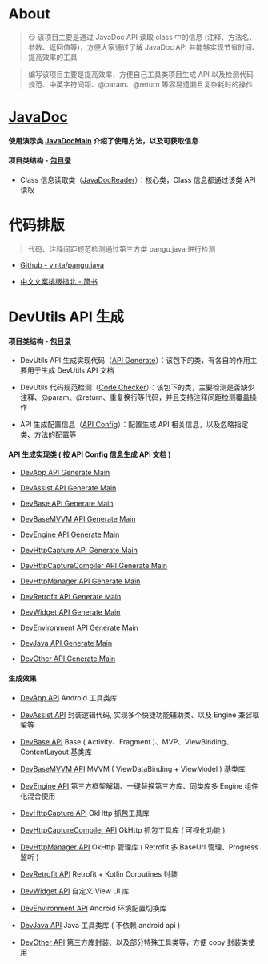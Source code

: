 
# About

> :smirk: 该项目主要是通过 JavaDoc API 读取 class 中的信息 (注释、方法名、参数、返回值等)，方便大家通过了解 JavaDoc API 并能够实现节省时间、提高效率的工具

> 编写该项目主要是提高效率，方便自己工具类项目生成 API 以及检测代码规范、中英字符间距、@param、@return 等容易遗漏且复杂耗时的操作



# [JavaDoc][JavaDoc]

#### 使用演示类 [JavaDocMain][JavaDocMain] 介绍了使用方法，以及可获取信息

#### 项目类结构 - [包目录][包目录_api]

- Class 信息读取类（[JavaDocReader][JavaDocReader]）：核心类，Class 信息都通过该类 API 读取



# 代码排版

> 代码、注释间距规范检测通过第三方类 pangu.java 进行检测

- [Github - vinta/pangu.java][Github - vinta/pangu.java]

- [中文文案排版指北 - 简书][中文文案排版指北 - 简书]



# DevUtils API 生成

#### 项目类结构 - [包目录][包目录_dev_utils]

- DevUtils API 生成实现代码（[API Generate][API Generate]）：该包下的类，有各自的作用主要用于生成 DevUtils API 文档

- DevUtils 代码规范检测（[Code Checker][Code Checker]）：该包下的类，主要检测是否缺少注释、@param、@return、重复换行等代码，并且支持注释间距检测覆盖操作

- API 生成配置信息（[API Config][API Config]）：配置生成 API 相关信息，以及忽略指定类、方法的配置等



#### API 生成实现类 ( 按 API Config 信息生成 API 文档 )

- [DevApp API Generate Main][DevApp API Generate Main]

- [DevAssist API Generate Main][DevAssist API Generate Main]

- [DevBase API Generate Main][DevBase API Generate Main]

- [DevBaseMVVM API Generate Main][DevBaseMVVM API Generate Main]

- [DevEngine API Generate Main][DevEngine API Generate Main]

- [DevHttpCapture API Generate Main][DevHttpCapture API Generate Main]

- [DevHttpCaptureCompiler API Generate Main][DevHttpCaptureCompiler API Generate Main]

- [DevHttpManager API Generate Main][DevHttpManager API Generate Main]

- [DevRetrofit API Generate Main][DevRetrofit API Generate Main]

- [DevWidget API Generate Main][DevWidget API Generate Main]

- [DevEnvironment API Generate Main][DevEnvironment API Generate Main]

- [DevJava API Generate Main][DevJava API Generate Main]

- [DevOther API Generate Main][DevOther API Generate Main]



#### 生成效果

- [DevApp API][DevApp API] Android 工具类库

- [DevAssist API][DevAssist API] 封装逻辑代码, 实现多个快捷功能辅助类、以及 Engine 兼容框架等

- [DevBase API][DevBase API] Base ( Activity、Fragment )、MVP、ViewBinding、ContentLayout 基类库

- [DevBaseMVVM API][DevBaseMVVM API] MVVM ( ViewDataBinding + ViewModel ) 基类库

- [DevEngine API][DevEngine API] 第三方框架解耦、一键替换第三方库、同类库多 Engine 组件化混合使用

- [DevHttpCapture API][DevHttpCapture API] OkHttp 抓包工具库

- [DevHttpCaptureCompiler API][DevHttpCaptureCompiler API] OkHttp 抓包工具库 ( 可视化功能 )

- [DevHttpManager API][DevHttpManager API] OkHttp 管理库 ( Retrofit 多 BaseUrl 管理、Progress 监听 )

- [DevRetrofit API][DevRetrofit API] Retrofit + Kotlin Coroutines 封装

- [DevWidget API][DevWidget API] 自定义 View UI 库

- [DevEnvironment API][DevEnvironment API] Android 环境配置切换库

- [DevJava API][DevJava API] Java 工具类库 ( 不依赖 android api )

- [DevOther API][DevOther API] 第三方库封装、以及部分特殊工具类等，方便 copy 封装类使用





[JavaDoc]: https://github.com/afkT/JavaDoc
[JavaDocMain]: https://github.com/afkT/JavaDoc/blob/master/src/main/java/javadoc/api/JavaDocMain.java
[包目录_api]: https://github.com/afkT/JavaDoc/blob/master/src/main/java/javadoc/api
[JavaDocReader]: https://github.com/afkT/JavaDoc/blob/master/src/main/java/javadoc/api/JavaDocReader.java
[Github - vinta/pangu.java]: https://github.com/vinta/pangu.java
[中文文案排版指北 - 简书]: https://www.jianshu.com/p/a05ecfe0fea5#%E4%B8%AD%E8%8B%B1%E6%96%87%E4%B9%8B%E9%97%B4%E9%9C%80%E8%A6%81%E5%A2%9E%E5%8A%A0%E7%A9%BA%E6%A0%BC
[包目录_dev_utils]: https://github.com/afkT/JavaDoc/blob/master/src/main/java/javadoc/dev_utils
[API Generate]: https://github.com/afkT/JavaDoc/blob/master/src/main/java/javadoc/dev_utils/assist
[Code Checker]: https://github.com/afkT/JavaDoc/blob/master/src/main/java/javadoc/dev_utils/check
[API Config]: https://github.com/afkT/JavaDoc/blob/master/src/main/java/javadoc/dev_utils/ApiConfig.java
[DevApp API Generate Main]: https://github.com/afkT/JavaDoc/blob/master/src/main/java/javadoc/dev_utils/readme/DevApp_READMEMain.java
[DevAssist API Generate Main]: https://github.com/afkT/JavaDoc/blob/master/src/main/java/javadoc/dev_utils/readme/DevAssist_READMEMain.java
[DevBase API Generate Main]: https://github.com/afkT/JavaDoc/blob/master/src/main/java/javadoc/dev_utils/readme/DevBase_READMEMain.java
[DevBaseMVVM API Generate Main]: https://github.com/afkT/JavaDoc/blob/master/src/main/java/javadoc/dev_utils/readme/DevBaseMVVM_READMEMain.java
[DevEngine API Generate Main]: https://github.com/afkT/JavaDoc/blob/master/src/main/java/javadoc/dev_utils/readme/DevEngine_READMEMain.java
[DevHttpCapture API Generate Main]: https://github.com/afkT/JavaDoc/blob/master/src/main/java/javadoc/dev_utils/readme/DevHttpCapture_READMEMain.java
[DevHttpCaptureCompiler API Generate Main]: https://github.com/afkT/JavaDoc/blob/master/src/main/java/javadoc/dev_utils/readme/DevHttpCaptureCompiler_READMEMain.java
[DevHttpManager API Generate Main]: https://github.com/afkT/JavaDoc/blob/master/src/main/java/javadoc/dev_utils/readme/DevHttpManager_READMEMain.java
[DevRetrofit API Generate Main]: https://github.com/afkT/JavaDoc/blob/master/src/main/java/javadoc/dev_utils/readme/DevRetrofit_READMEMain.java
[DevWidget API Generate Main]: https://github.com/afkT/JavaDoc/blob/master/src/main/java/javadoc/dev_utils/readme/DevWidget_READMEMain.java
[DevEnvironment API Generate Main]: https://github.com/afkT/JavaDoc/blob/master/src/main/java/javadoc/dev_utils/readme/DevEnvironment_READMEMain.java
[DevJava API Generate Main]: https://github.com/afkT/JavaDoc/blob/master/src/main/java/javadoc/dev_utils/readme/DevJava_READMEMain.java
[DevOther API Generate Main]: https://github.com/afkT/JavaDoc/blob/master/src/main/java/javadoc/dev_utils/readme/DevOther_READMEMain.java
[DevApp API]: https://github.com/afkT/DevUtils/blob/master/lib/DevApp/README.md
[DevAssist API]: https://github.com/afkT/DevUtils/blob/master/lib/DevAssist/README.md
[DevBase API]: https://github.com/afkT/DevUtils/blob/master/lib/DevBase/README.md
[DevBaseMVVM API]: https://github.com/afkT/DevUtils/blob/master/lib/DevBaseMVVM/README.md
[DevEngine API]: https://github.com/afkT/DevUtils/blob/master/lib/DevEngine/README.md
[DevHttpCapture API]: https://github.com/afkT/DevUtils/blob/master/lib/DevHttpCapture/README.md
[DevHttpCaptureCompiler API]: https://github.com/afkT/DevUtils/blob/master/lib/HttpCapture/README.md
[DevHttpManager API]: https://github.com/afkT/DevUtils/blob/master/lib/DevHttpManager/README.md
[DevRetrofit API]: https://github.com/afkT/DevUtils/blob/master/lib/DevRetrofit/README.md
[DevWidget API]: https://github.com/afkT/DevUtils/blob/master/lib/DevWidget/README_API.md
[DevEnvironment API]: https://github.com/afkT/DevUtils/blob/master/lib/Environment
[DevJava API]: https://github.com/afkT/DevUtils/blob/master/lib/DevJava/README.md
[DevOther API]: https://github.com/afkT/DevUtils/blob/master/lib/LocalModules/DevOther/README.md